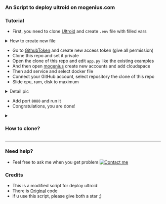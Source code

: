 
<b><h3>An Script to deploy ultroid on mogenius.com</h3></b>

### Tutorial

- First, you need to clone [Ultroid](https://github.com/TeamUltroid/Ultroid) and create `.env` file with filled vars
<details>
<summary>How to create new file</summary>

- In your cloned repo
  - View code 
  - Click 3 dots 
  - Select create new files
<img src="./resources/extras/createfile.jpg" alt="details">
</details>

- Go to [GithubToken](https://github.com/settings/tokens) and create new access token (give all permission)
- Clone this repo and set it private
- Open the clone of this repo and edit `app.py` like the existing examples
- And then open [mogenius](mogenius.com) create new accounts and add cloudspace
- Then add service and select docker file
- Connect your GitHub account, select repository the clone of this repo
- Slide cpu, ram, disk to maximum
<details>
<summary>Detail pic</summary>
<img src="./resources/extras/slidecpu.jpg" alt="details">
</details>

- Add port `8080` and run it
- Congratulations, you are done!

<details>
<summary><h3>How to clone?</h3></summary>

- **if you in mobile, turn on desktop site** 
  - click plus sign besides your profile icon and select import repository
  - then fill the old repository column with repo link that you wanna clone
  - **SET YOUR CLONE REPO TO PRIVATE**
<img src="./resources/extras/screencap.jpg" alt="details">
</details>

---

### Need help?
- Feel free to ask me when you get problem  [![Contact me](https://img.shields.io/badge/My%20Telegram-blue)](https://t.me/smithereensoul)

### Credits
- This is a modified script for deploy ultroid
- There is [Original](https://github.com/ITZ-ZAID/mogenius) code
- if u use this script, please give both a star ;)
